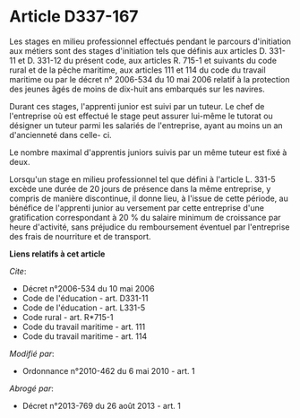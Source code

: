 # Article D337-167

Les stages en milieu professionnel effectués pendant le parcours d'initiation aux métiers sont des stages d'initiation tels
que définis aux articles D. 331-11 et D. 331-12 du présent code, aux articles R. 715-1 et suivants du code rural et de la
pêche maritime, aux articles 111 et 114 du code du travail maritime ou par le décret n° 2006-534 du 10 mai 2006 relatif à la
protection des jeunes âgés de moins de dix-huit ans embarqués sur les navires. 

Durant ces stages, l'apprenti junior est suivi par un tuteur. Le chef de l'entreprise où est effectué le stage peut assurer
lui-même le tutorat ou désigner un tuteur parmi les salariés de l'entreprise, ayant au moins un an d'ancienneté dans celle-
ci. 

Le nombre maximal d'apprentis juniors suivis par un même tuteur est fixé à deux. 

Lorsqu'un stage en milieu professionnel tel que défini à l'article L. 331-5 excède une durée de 20 jours de présence dans la
même entreprise, y compris de manière discontinue, il donne lieu, à l'issue de cette période, au bénéfice de l'apprenti
junior au versement par cette entreprise d'une gratification correspondant à 20 % du salaire minimum de croissance par heure
d'activité, sans préjudice du remboursement éventuel par l'entreprise des frais de nourriture et de transport.

**Liens relatifs à cet article**

_Cite_:

  - Décret n°2006-534 du 10 mai 2006
  - Code de l'éducation - art. D331-11
  - Code de l'éducation - art. L331-5
  - Code rural - art. R*715-1
  - Code du travail maritime - art. 111
  - Code du travail maritime - art. 114

_Modifié par_:

  - Ordonnance n°2010-462 du 6 mai 2010 - art. 1

_Abrogé par_:

  - Décret n°2013-769 du 26 août 2013 - art. 1
